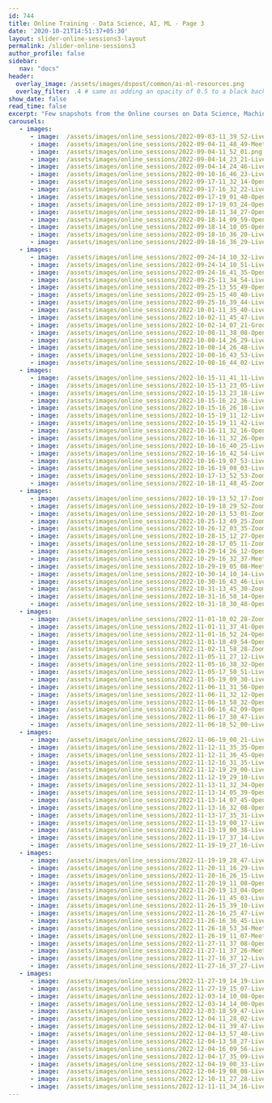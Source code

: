```yaml
---
id: 744    
title: Online Training - Data Science, AI, ML - Page 3
date: '2020-10-21T14:51:37+05:30'
layout: slider-online-sessions3-layout
permalink: /slider-online-sessions3
author_profile: false
sidebar:
   nav: "docs"
header:
  overlay_image: /assets/images/dspost/common/ai-ml-resources.png
  overlay_filter: .4 # same as adding an opacity of 0.5 to a black background
show_date: false
read_time: false
excerpt: "Few snapshots from the Online courses on Data Science, Machine Learning, Deep Learning, NLP, Project Management, Agile Management. 2000+ learners, 400+ sessions, 1600+ Hours. Learners across the Glove."
carousels:
   - images: 
      - image:  /assets/images/online_sessions/2022-09-03-11_39_52-LiveSession-upGrad.png
      - image:  /assets/images/online_sessions/2022-09-04-11_48_49-Meet-nmn-xnbb-bfk.png
      - image:  /assets/images/online_sessions/2022-09-04-11_52_01.png
      - image:  /assets/images/online_sessions/2022-09-04-14_23_21-LiveSession-upGrad.png
      - image:  /assets/images/online_sessions/2022-09-04-14_24_46-LiveSession-upGrad.png
      - image:  /assets/images/online_sessions/2022-09-10-16_46_23-LiveSession-upGrad.png
      - image:  /assets/images/online_sessions/2022-09-17-11_32_14-OpenBoard.png
      - image:  /assets/images/online_sessions/2022-09-17-16_32_22-LiveSession-upGrad.png
      - image:  /assets/images/online_sessions/2022-09-17-19_01_40-OpenBoard.png
      - image:  /assets/images/online_sessions/2022-09-17-19_03_24-OpenBoard.png
      - image:  /assets/images/online_sessions/2022-09-18-11_34_27-OpenBoard.png
      - image:  /assets/images/online_sessions/2022-09-18-14_09_59-OpenBoard.png
      - image:  /assets/images/online_sessions/2022-09-18-14_10_05-OpenBoard.png
      - image:  /assets/images/online_sessions/2022-09-18-16_36_20-LiveSession-upGrad.png
      - image:  /assets/images/online_sessions/2022-09-18-16_36_29-LiveSession-upGrad.png
   - images: 
      - image:  /assets/images/online_sessions/2022-09-24-14_10_32-LiveSession-upGrad.png
      - image:  /assets/images/online_sessions/2022-09-24-14_10_51-LiveSession-upGrad.png
      - image:  /assets/images/online_sessions/2022-09-24-16_41_35-OpenBoard.png
      - image:  /assets/images/online_sessions/2022-09-25-11_34_54-LiveSession-upGrad.png
      - image:  /assets/images/online_sessions/2022-09-25-13_55_49-OpenBoard.png
      - image:  /assets/images/online_sessions/2022-09-25-15_40_40-LiveSession-upGrad.png
      - image:  /assets/images/online_sessions/2022-09-25-16_39_44-LiveSession-upGrad.png
      - image:  /assets/images/online_sessions/2022-10-01-11_35_40-LiveSession-upGrad.png
      - image:  /assets/images/online_sessions/2022-10-02-11_45_47-LiveSession-upGrad.png
      - image:  /assets/images/online_sessions/2022-10-02-14_07_21-Groove-Music.png
      - image:  /assets/images/online_sessions/2022-10-08-11_38_08-OpenBoard.png
      - image:  /assets/images/online_sessions/2022-10-08-14_26_29-LiveSession-upGrad.png
      - image:  /assets/images/online_sessions/2022-10-08-14_26_48-LiveSession-upGrad.png
      - image:  /assets/images/online_sessions/2022-10-08-16_43_53-LiveSession-upGrad.png
      - image:  /assets/images/online_sessions/2022-10-08-16_44_02-LiveSession-upGrad.png
   - images: 
      - image:  /assets/images/online_sessions/2022-10-15-11_41_11-LiveSession-upGrad.png
      - image:  /assets/images/online_sessions/2022-10-15-13_23_05-LiveSession-upGrad.png
      - image:  /assets/images/online_sessions/2022-10-15-13_23_18-LiveSession-upGrad.png
      - image:  /assets/images/online_sessions/2022-10-15-16_22_36-LiveSession-upGrad.png
      - image:  /assets/images/online_sessions/2022-10-15-16_26_18-LiveSession-upGrad.png
      - image:  /assets/images/online_sessions/2022-10-15-19_11_12-LiveSession-upGrad.png
      - image:  /assets/images/online_sessions/2022-10-15-19_11_42-LiveSession-upGrad.png
      - image:  /assets/images/online_sessions/2022-10-16-11_32_16-OpenBoard.png
      - image:  /assets/images/online_sessions/2022-10-16-11_32_26-OpenBoard.png
      - image:  /assets/images/online_sessions/2022-10-16-16_40_25-LiveSession-upGrad.png
      - image:  /assets/images/online_sessions/2022-10-16-16_42_54-LiveSession-upGrad.png
      - image:  /assets/images/online_sessions/2022-10-16-19_07_53-LiveSession-upGrad.png
      - image:  /assets/images/online_sessions/2022-10-16-19_08_03-LiveSession-upGrad.png
      - image:  /assets/images/online_sessions/2022-10-17-13_52_53-Zoom-Meeting.png
      - image:  /assets/images/online_sessions/2022-10-18-11_48_45-Zoom-Meeting.png
   - images: 
      - image:  /assets/images/online_sessions/2022-10-19-13_52_17-Zoom-Meeting.png
      - image:  /assets/images/online_sessions/2022-10-19-18_29_52-Zoom-Meeting.png
      - image:  /assets/images/online_sessions/2022-10-20-13_53_01-Zoom-Meeting.png
      - image:  /assets/images/online_sessions/2022-10-25-13_49_25-Zoom-Meeting.png
      - image:  /assets/images/online_sessions/2022-10-26-12_03_35-Zoom-Meeting.png
      - image:  /assets/images/online_sessions/2022-10-28-15_12_27-OpenBoard.png
      - image:  /assets/images/online_sessions/2022-10-28-17_05_11-Zoom-Meeting.png
      - image:  /assets/images/online_sessions/2022-10-29-14_26_12-OpenBoard.png
      - image:  /assets/images/online_sessions/2022-10-29-16_32_37-Meet-rir-yhao-oww.png
      - image:  /assets/images/online_sessions/2022-10-29-19_05_08-Meet-kec-vwwv-hqp.png
      - image:  /assets/images/online_sessions/2022-10-30-14_10_14-LiveSession-upGrad.png
      - image:  /assets/images/online_sessions/2022-10-30-16_43_46-LiveSession-upGrad.png
      - image:  /assets/images/online_sessions/2022-10-31-13_45_30-Zoom-Meeting.png
      - image:  /assets/images/online_sessions/2022-10-31-16_58_14-OpenBoard.png
      - image:  /assets/images/online_sessions/2022-10-31-18_30_48-OpenBoard.png
   - images: 
      - image:  /assets/images/online_sessions/2022-11-01-10_02_28-Zoom-Meeting.png
      - image:  /assets/images/online_sessions/2022-11-01-11_37_41-OpenBoard.png
      - image:  /assets/images/online_sessions/2022-11-01-16_52_24-OpenBoard.png
      - image:  /assets/images/online_sessions/2022-11-01-18_49_54-OpenBoard.png
      - image:  /assets/images/online_sessions/2022-11-02-11_58_28-Zoom-Meeting.png
      - image:  /assets/images/online_sessions/2022-11-05-11_27_12-LiveSession-upGrad.png
      - image:  /assets/images/online_sessions/2022-11-05-16_38_32-OpenBoard.png
      - image:  /assets/images/online_sessions/2022-11-05-17_50_51-LiveSession-upGrad.png
      - image:  /assets/images/online_sessions/2022-11-05-19_09_30-LiveSession-upGrad.png
      - image:  /assets/images/online_sessions/2022-11-06-11_31_56-OpenBoard.png
      - image:  /assets/images/online_sessions/2022-11-06-11_32_12-OpenBoard.png
      - image:  /assets/images/online_sessions/2022-11-06-13_58_32-OpenBoard.png
      - image:  /assets/images/online_sessions/2022-11-06-16_42_09-OpenBoard.png
      - image:  /assets/images/online_sessions/2022-11-06-17_30_47-LiveSession-upGrad.png
      - image:  /assets/images/online_sessions/2022-11-06-18_52_00-LiveSession-upGrad.png
   - images: 
      - image:  /assets/images/online_sessions/2022-11-06-19_00_21-LiveSession-upGrad.png
      - image:  /assets/images/online_sessions/2022-11-12-11_35_35-OpenBoard.png
      - image:  /assets/images/online_sessions/2022-11-12-11_36_45-OpenBoard.png
      - image:  /assets/images/online_sessions/2022-11-12-16_31_35-LiveSession-upGrad.png
      - image:  /assets/images/online_sessions/2022-11-12-19_29_00-LiveSession-upGrad.png
      - image:  /assets/images/online_sessions/2022-11-12-19_29_10-LiveSession-upGrad.png
      - image:  /assets/images/online_sessions/2022-11-13-11_32_34-OpenBoard.png
      - image:  /assets/images/online_sessions/2022-11-13-14_05_39-OpenBoard.png
      - image:  /assets/images/online_sessions/2022-11-13-14_07_45-OpenBoard.png
      - image:  /assets/images/online_sessions/2022-11-13-16_32_08-OpenBoard.png
      - image:  /assets/images/online_sessions/2022-11-13-17_35_31-LiveSession-upGrad.png
      - image:  /assets/images/online_sessions/2022-11-13-19_00_17-LiveSession-upGrad.png
      - image:  /assets/images/online_sessions/2022-11-13-19_00_38-LiveSession-upGrad.png
      - image:  /assets/images/online_sessions/2022-11-19-17_37_14-LiveSession-upGrad.png
      - image:  /assets/images/online_sessions/2022-11-19-19_27_16-LiveSession-upGrad.png
   - images: 
      - image:  /assets/images/online_sessions/2022-11-19-19_28_47-LiveSession-upGrad.png
      - image:  /assets/images/online_sessions/2022-11-20-11_16_29-LiveSession-upGrad.png
      - image:  /assets/images/online_sessions/2022-11-20-16_26_15-LiveSession-upGrad.png
      - image:  /assets/images/online_sessions/2022-11-20-19_11_08-OpenBoard.png
      - image:  /assets/images/online_sessions/2022-11-20-19_13_04-OpenBoard.png
      - image:  /assets/images/online_sessions/2022-11-26-11_45_03-LiveSession-upGrad.png
      - image:  /assets/images/online_sessions/2022-11-26-15_39_10-LiveSession-upGrad.png
      - image:  /assets/images/online_sessions/2022-11-26-16_25_47-LiveSession-upGrad.png
      - image:  /assets/images/online_sessions/2022-11-26-16_36_45-LiveSession-upGrad.png
      - image:  /assets/images/online_sessions/2022-11-26-18_53_34-Meet-ywh-ruiy-hwd.png
      - image:  /assets/images/online_sessions/2022-11-26-19_11_07-Meet-ywh-ruiy-hwd.png
      - image:  /assets/images/online_sessions/2022-11-27-11_37_08-OpenBoard.png
      - image:  /assets/images/online_sessions/2022-11-27-11_37_26-Meet-era-ofsm-faf.png
      - image:  /assets/images/online_sessions/2022-11-27-16_37_12-LiveSession-upGrad.png
      - image:  /assets/images/online_sessions/2022-11-27-16_37_27-LiveSession-upGrad.png
   - images: 
      - image:  /assets/images/online_sessions/2022-11-27-19_14_19-LiveSession-upGrad.png
      - image:  /assets/images/online_sessions/2022-11-27-19_15_07-LiveSession-upGrad.png
      - image:  /assets/images/online_sessions/2022-12-03-14_10_08-OpenBoard.png
      - image:  /assets/images/online_sessions/2022-12-03-14_14_00-OpenBoard.png
      - image:  /assets/images/online_sessions/2022-12-03-18_59_47-LiveSession-upGrad.png
      - image:  /assets/images/online_sessions/2022-12-04-11_28_02-LiveSession-upGrad.png
      - image:  /assets/images/online_sessions/2022-12-04-11_39_47-LiveSession-upGrad.png
      - image:  /assets/images/online_sessions/2022-12-04-13_57_40-LiveSession-upGrad.png
      - image:  /assets/images/online_sessions/2022-12-04-13_58_27-LiveSession-upGrad.png
      - image:  /assets/images/online_sessions/2022-12-04-16_09_56-LiveSession-upGrad.png
      - image:  /assets/images/online_sessions/2022-12-04-17_35_09-LiveSession-upGrad.png
      - image:  /assets/images/online_sessions/2022-12-04-19_00_33-LiveSession-upGrad.png
      - image:  /assets/images/online_sessions/2022-12-04-19_08_08-LiveSession-upGrad.png
      - image:  /assets/images/online_sessions/2022-12-10-11_27_28-LiveSession-upGrad.png
      - image:  /assets/images/online_sessions/2022-12-11-11_34_16-LiveSession-upGrad.png
---    
```




